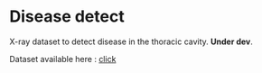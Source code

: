 # Disease detect

X-ray dataset to detect disease in the thoracic cavity. **Under dev**.

Dataset available here : [click](https://drive.google.com/drive/folders/13cx4SBFLTX8CqIqjjec9-pcadGaJ0kNj)
